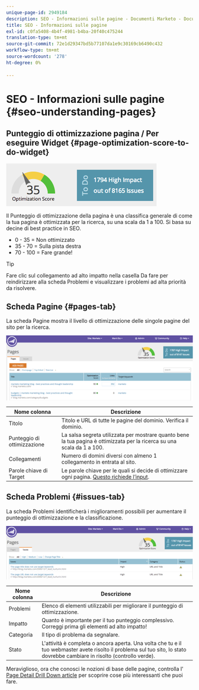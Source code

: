 ```yaml
---
unique-page-id: 2949184
description: SEO - Informazioni sulle pagine - Documenti Marketo - Documentazione del prodotto
title: SEO - Informazioni sulle pagine
exl-id: c0fa5408-4b4f-4981-b4ba-20f40c475244
translation-type: tm+mt
source-git-commit: 72e1d29347bd5b77107da1e9c30169cb6490c432
workflow-type: tm+mt
source-wordcount: '278'
ht-degree: 0%

---
```


# SEO - Informazioni sulle pagine {#seo-understanding-pages}

## Punteggio di ottimizzazione pagina / Per eseguire Widget {#page-optimization-score-to-do-widget}

![](assets/image2014-9-17-21-3a52-3a3.png)

Il Punteggio di ottimizzazione della pagina è una classifica generale di come la tua pagina è ottimizzata per la ricerca, su una scala da 1 a 100. Si basa su decine di best practice in SEO.

* 0 - 35 = Non ottimizzato
* 35 - 70 = Sulla pista destra
* 70 - 100 = Fare grande!

>[!TIP]
>
>Fare clic sul collegamento ad alto impatto nella casella Da fare per reindirizzare alla scheda Problemi e visualizzare i problemi ad alta priorità da risolvere.

## Scheda Pagine {#pages-tab}

La scheda Pagine mostra il livello di ottimizzazione delle singole pagine del sito per la ricerca.

![](assets/image2014-9-17-21-3a52-3a41.png)

| Nome colonna | Descrizione |
|---|---|
| Titolo | Titolo e URL di tutte le pagine del dominio. Verifica il dominio. |
| Punteggio di ottimizzazione | La salsa segreta utilizzata per mostrare quanto bene la tua pagina è ottimizzata per la ricerca su una scala da 1 a 100. |
| Collegamenti | Numero di domini diversi con almeno 1 collegamento in entrata al sito. |
| Parole chiave di Target | Le parole chiave per le quali si decide di ottimizzare ogni pagina. [Questo richiede l’input](/help/marketo/product-docs/additional-apps/seo/pages/seo-using-the-page-detail-drill-down.md). |

## Scheda Problemi {#issues-tab}

La scheda Problemi identificherà i miglioramenti possibili per aumentare il punteggio di ottimizzazione e la classificazione.

![](assets/image2014-9-17-21-3a53-3a15.png)

| Nome colonna | Descrizione |
|---|---|
| Problemi | Elenco di elementi utilizzabili per migliorare il punteggio di ottimizzazione. |
| Impatto | Quanto è importante per il tuo punteggio complessivo. Correggi prima gli elementi ad alto impatto! |
| Categoria | Il tipo di problema da segnalare. |
| Stato | L&#39;attività è completa o ancora aperta. Una volta che tu e il tuo webmaster avete risolto il problema sul tuo sito, lo stato dovrebbe cambiare in risolto (controllo verde). |

Meraviglioso, ora che conosci le nozioni di base delle pagine, controlla l&#39; [Page Detail Drill Down article](/help/marketo/product-docs/additional-apps/seo/pages/seo-using-the-page-detail-drill-down.md) per scoprire cose più interessanti che puoi fare.
